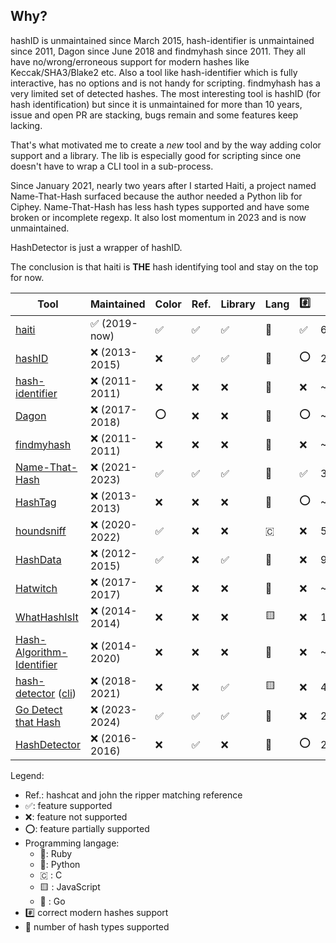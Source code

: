 ## Why?

hashID is unmaintained since March 2015, hash-identifier is unmaintained since
2011, Dagon since June 2018 and findmyhash since 2011.
They all have no/wrong/erroneous support
for modern hashes like Keccak/SHA3/Blake2 etc.
Also a tool like hash-identifier which is fully interactive, has no options and
is not handy for scripting.
findmyhash has a very limited set of detected hashes.
The most interesting tool is hashID (for hash identification) but since it is
unmaintained for more than 10 years, issue and open PR are stacking, bugs remain
and some features keep lacking.

That's what motivated me to create a *new* tool and by the way adding color
support and a library. The lib is especially good for scripting since one
doesn't have to wrap a CLI tool in a sub-process.

Since January 2021, nearly two years after I started Haiti, a project named
Name-That-Hash surfaced because the author needed a Python lib for Ciphey.
Name-That-Hash has less hash types supported and have some broken or incomplete
regexp. It also lost momentum in 2023 and is now unmaintained.

HashDetector is just a wrapper of hashID.

The conclusion is that haiti is **THE** hash identifying tool and stay on the top
for now.

Tool                                | Maintained    | Color | Ref. | Library | Lang | :hash: | :1234:
------------------------------------|---------------|-------|------|---------|------|--------|-------
[haiti][0]                          | ✅ (2019-now)  | ✅     | ✅    | ✅       | 💎   | ✅      | 641+
[hashID][1]                         | ❌ (2013-2015) | ❌     | ✅    | ✅       | 🐍   | ⭕️     | 275
[hash-identifier][2]                | ❌ (2011-2011) | ❌     | ❌    | ❌       | 🐍   | ❌      | ~126
[Dagon][3]                          | ❌ (2017-2018) | ⭕️    | ❌    | ❌       | 🐍   | ⭕️     | ~48
[findmyhash][4]                     | ❌ (2011-2011) | ❌     | ❌    | ❌       | 🐍   | ❌      | ~17
[Name-That-Hash][5]                 | ❌ (2021-2023) | ✅     | ✅    | ✅       | 🐍   | ✅      | 387
[HashTag][6]                        | ❌ (2013-2013) | ❌     | ❌    | ❌       | 🐍   | ⭕      | ~137
[houndsniff][7]                     | ❌ (2020-2022) | ✅     | ❌    | ❌       | 🇨   | ❌      | 51
[HashData][8]                       | ❌ (2012-2015) | ✅     | ❌    | ✅       | 💎   | ❌      | 93
[Hatwitch][9]                       | ❌ (2017-2017) | ❌     | ❌    | ❌       | 💎   | ❌      | ~220
[WhatHashIsIt][10]                  | ❌ (2014-2014) | ❌     | ❌    | ❌       | 🟨   | ❌      | 125
[Hash-Algorithm-Identifier][11]     | ❌ (2014-2020) | ❌     | ❌    | ❌       | 🐍   | ❌      | ~160
[hash-detector][12] ([cli][12-cli]) | ❌ (2018-2021) | ❌     | ❌    | ✅       | 🟨   | ❌      | 44
[Go Detect that Hash][13]           | ❌ (2023-2024) | ✅     | ✅    | ✅       | 🔵   | ❌      | 246
[HashDetector][14]                  | ❌ (2016-2016) | ❌     | ✅    | ❌       | 🐍   | ⭕️      | 275

Legend:

- Ref.: hashcat and john the ripper matching reference
- ✅: feature supported
- ❌: feature not supported
- ⭕️: feature partially supported
- Programming langage:
  - 💎: Ruby
  - 🐍: Python
  - 🇨 : C
  - 🟨 : JavaScript
  - 🔵 : Go
- :hash: correct modern hashes support
- 🔢 number of hash types supported

[0]:https://github.com/noraj/haiti
[1]:https://github.com/psypanda/hashID
[2]:https://code.google.com/archive/p/hash-identifier/
[3]:https://github.com/Ekultek/Dagon
[4]:https://code.google.com/archive/p/findmyhash
[5]:https://github.com/HashPals/Name-That-Hash
[6]:https://github.com/SmeegeSec/HashTag
[7]:https://github.com/MichaelDim02/houndsniff
[8]:https://github.com/sam-b/HashData
[9]:https://github.com/HatBashBR/Hatwitch
[10]:https://github.com/PaulSec/WhatHashIsIt
[11]:https://github.com/AnimeshShaw/Hash-Algorithm-Identifier
[12]:https://github.com/k4m4/hash-detector
[12-cli]:https://github.com/k4m4/hash-detector-cli
[13]:https://github.com/ArmanHZ/go-detect-that-hash
[14]:https://github.com/cothan/hashdectector
